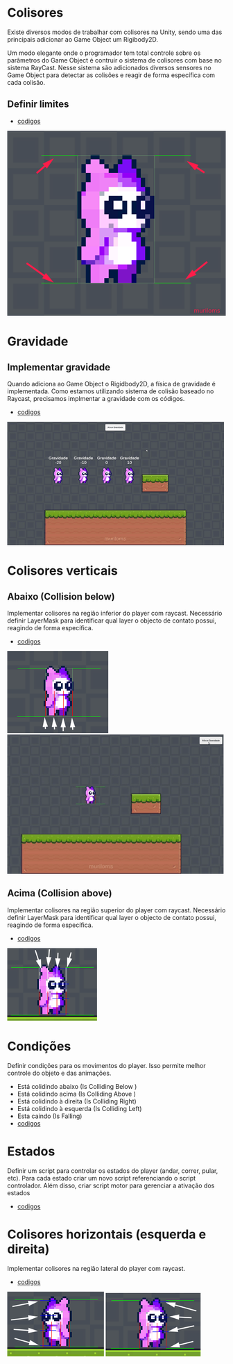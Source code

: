 # Colisores
Existe diversos modos de trabalhar com colisores na Unity, sendo uma das principais adicionar ao Game Object um Rigibody2D.

Um modo elegante onde o programador tem total controle sobre os parâmetros do Game Object é contruir o sistema de colisores com base no sistema RayCast. Nesse sistema são adicionados diversos sensores no Game Object para detectar as colisões e reagir de forma específica com cada colisão.

## Definir limites
- [codigos](../scripts/player/stage_01/)

![](../img/player/boundRayCast.png)


# Gravidade
## Implementar gravidade
Quando adiciona ao Game Object o Rigidbody2D, a física de gravidade é implementada. Como estamos utilizando sistema de colisão baseado no Raycast, precisamos implmentar a gravidade com os códigos.

- [codigos](../scripts/player/stage_02/)

![](../gift/playerGravidade.gif)


# Colisores verticais 
## Abaixo (Collision below)
Implementar colisores na região inferior do player com raycast. Necessário definir LayerMask para identificar qual layer o objecto de contato possui, reagindo de forma específica.

- [codigos](../scripts/player/stage_03/)


![](../img/player/collisionBelow.png)  ![](../gift/playerCollisionBelow.gif)


## Acima (Collision above)

Implementar colisores na região superior do player com raycast. Necessário definir LayerMask para identificar qual layer o objecto de contato possui, reagindo de forma específica.

- [codigos](../scripts/player/stage_09/)


![](../img/player/collisionAbove.png)  

# Condições
Definir condições para os movimentos do player. Isso permite melhor controle do objeto e das animações.
- Está colidindo abaixo (Is Colliding Below )
- Está colidindo acima (Is Colliding Above )
- Está colidindo à direita (Is Colliding Right)
- Está colidindo à esquerda (Is Colliding Left)
- Esta caindo (Is Falling)
- [codigos](../scripts/player/stage_04/)


# Estados
Definir um script para controlar os estados do player (andar, correr, pular, etc). Para cada estado criar um novo script referenciando o script controlador. Além disso, criar script motor para gerenciar a ativação dos estados
- [codigos](../scripts/player/stage_05/)



# Colisores horizontais (esquerda e direita)
Implementar colisores na região lateral do player com raycast. 
- [codigos](../scripts/player/stage_06/)

![](../img/player/playerColHorLeft.png)   ![](../img/player/playerColHorRight.png)
